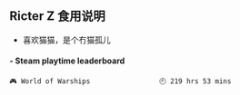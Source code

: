 ## Ricter Z 食用说明
- 喜欢猫猫，是个冇猫孤儿

<!-- steam-box start -->
#### - Steam playtime leaderboard
```text
🎮 World of Warships                 🕘 219 hrs 53 mins
```
<!-- Powered by https://github.com/YouEclipse/steam-box . -->
<!-- steam-box end -->
